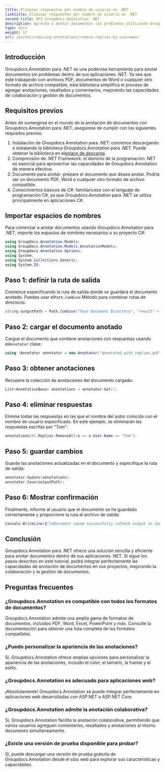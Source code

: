 ```yaml
---
title: Eliminar respuestas por nombre de usuario en .NET
linktitle: Eliminar respuestas por nombre de usuario en .NET
second_title: API GroupDocs.Annotation .NET
description: Aprenda a anotar documentos sin problemas utilizando Groupdocs.Annotation para .NET. Mejore la colaboración y la gestión de documentos con esta poderosa herramienta.
type: docs
weight: 17
url: /es/net/removing-annotations/remove-replies-by-username/
---
```

## Introducción
Groupdocs.Annotation para .NET es una poderosa herramienta para anotar documentos sin problemas dentro de sus aplicaciones .NET. Ya sea que esté trabajando con archivos PDF, documentos de Word o cualquier otro formato de archivo compatible, esta biblioteca simplifica el proceso de agregar anotaciones, resaltados y comentarios, mejorando las capacidades de colaboración y gestión de documentos.
## Requisitos previos
Antes de sumergirse en el mundo de la anotación de documentos con Groupdocs.Annotation para .NET, asegúrese de cumplir con los siguientes requisitos previos:
1.  Instalación de Groupdocs.Annotation para .NET: comience descargando e instalando la biblioteca Groupdocs.Annotation para .NET. Puede obtener la biblioteca en el[enlace de descarga](https://releases.groupdocs.com/annotation/net/).
2. Comprensión de .NET Framework: el dominio de la programación .NET es esencial para aprovechar las capacidades de Groupdocs.Annotation de manera efectiva.
3. Documento para anotar: prepare el documento que desea anotar. Podría ser un documento PDF, Word o cualquier otro formato de archivo compatible.
4. Conocimientos básicos de C#: familiarícese con el lenguaje de programación C#, ya que Groupdocs.Annotation para .NET se utiliza principalmente en aplicaciones C#.

## Importar espacios de nombres
Para comenzar a anotar documentos usando Groupdocs.Annotation para .NET, importe los espacios de nombres necesarios a su proyecto C#:
```csharp
using GroupDocs.Annotation.Models;
using GroupDocs.Annotation.Models.AnnotationModels;
using GroupDocs.Annotation.Options;
using System;
using System.Collections.Generic;
using System.IO;
```
## Paso 1: definir la ruta de salida
 Comience especificando la ruta de salida donde se guardará el documento anotado. Puedes usar el`Path.Combine` Método para combinar rutas de directorio:
```csharp
string outputPath = Path.Combine("Your Document Directory", "result" + Path.GetExtension("input.pdf"));
```
## Paso 2: cargar el documento anotado
 Cargue el documento que contiene anotaciones con respuestas usando el`Annotator` clase:
```csharp
using (Annotator annotator = new Annotator("annotated_with_replies.pdf"))
```
## Paso 3: obtener anotaciones
Recupere la colección de anotaciones del documento cargado:
```csharp
List<AnnotationBase> annotations = annotator.Get();
```
## Paso 4: eliminar respuestas
Elimine todas las respuestas en las que el nombre del autor coincida con el nombre de usuario especificado. En este ejemplo, se eliminarán las respuestas escritas por "Tom":
```csharp
annotations[0].Replies.RemoveAll(x => x.User.Name == "Tom");
```
## Paso 5: guardar cambios
Guarde las anotaciones actualizadas en el documento y especifique la ruta de salida:
```csharp
annotator.Update(annotations);
annotator.Save(outputPath);
```
## Paso 6: Mostrar confirmación
Finalmente, informe al usuario que el documento se ha guardado correctamente y proporcione la ruta al archivo de salida:
```csharp
Console.WriteLine($"\nDocument saved successfully.\nCheck output in {outputPath}.");
```
## Conclusión
Groupdocs.Annotation para .NET ofrece una solución sencilla y eficiente para anotar documentos dentro de sus aplicaciones .NET. Si sigue los pasos descritos en este tutorial, podrá integrar perfectamente las capacidades de anotación de documentos en sus proyectos, mejorando la colaboración y la gestión de documentos.
## Preguntas frecuentes
### ¿Groupdocs.Annotation es compatible con todos los formatos de documentos?
Groupdocs.Annotation admite una amplia gama de formatos de documentos, incluidos PDF, Word, Excel, PowerPoint y más. Consulte la documentación para obtener una lista completa de los formatos compatibles.
### ¿Puedo personalizar la apariencia de las anotaciones?
Sí, Groupdocs.Annotation ofrece amplias opciones para personalizar la apariencia de las anotaciones, incluido el color, el tamaño, la fuente y el estilo.
### ¿Groupdocs.Annotation es adecuado para aplicaciones web?
¡Absolutamente! Groupdocs.Annotation se puede integrar perfectamente en aplicaciones web desarrolladas con ASP.NET o ASP.NET Core.
### ¿Groupdocs.Annotation admite la anotación colaborativa?
Sí, Groupdocs.Annotation facilita la anotación colaborativa, permitiendo que varios usuarios agreguen comentarios, resaltados y anotaciones al mismo documento simultáneamente.
### ¿Existe una versión de prueba disponible para probar?
Sí, puede descargar una versión de prueba gratuita de Groupdocs.Annotation desde el sitio web para explorar sus características y capacidades.
